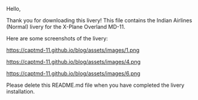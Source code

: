 Hello,

Thank you for downloading this livery! This file contains the Indian Airlines (Normal) livery for the X-Plane Overland MD-11. 

Here are some screenshots of the livery:

https://captmd-11.github.io/blog/assets/images/1.png

https://captmd-11.github.io/blog/assets/images/4.png

https://captmd-11.github.io/blog/assets/images/6.png

Please delete this README.md file when you have completed the livery installation.
